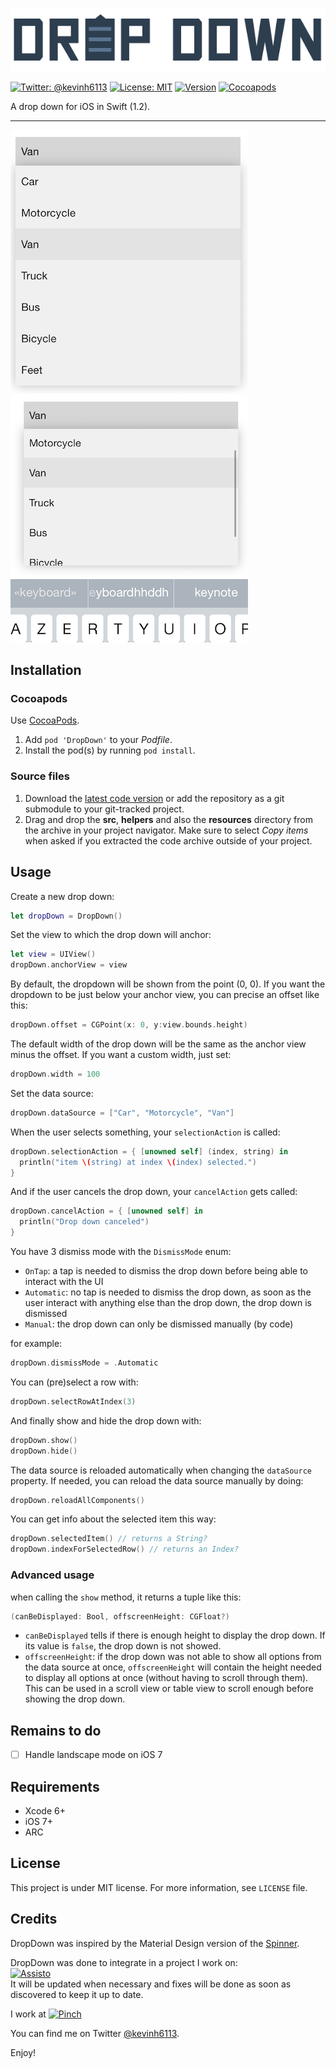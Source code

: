 ![DropDown](Screenshots/logo.png)

[![Twitter: @kevinh6113](http://img.shields.io/badge/contact-%40kevinh6113-70a1fb.svg?style=flat)](https://twitter.com/kevinh6113)
[![License: MIT](http://img.shields.io/badge/license-MIT-70a1fb.svg?style=flat)](https://github.com/kevin-hirsch/KVNProgress/blob/master/README.md)
[![Version](http://img.shields.io/badge/version-0.1-green.svg?style=flat)](https://github.com/kevin-hirsch/DropDown)
[![Cocoapods](http://img.shields.io/badge/Cocoapods-available-green.svg?style=flat)](http://cocoadocs.org/docsets/DropDown/)

A drop down for iOS in Swift (1.2).
***

[![](Screenshots/1.png)](Screenshots/1.png)
[![](Screenshots/2.png)](Screenshots/2.png)

## Installation

### Cocoapods

Use [CocoaPods](http://www.cocoapods.org).

1. Add `pod 'DropDown'` to your *Podfile*.
2. Install the pod(s) by running `pod install`.

### Source files

1. Download the [latest code version](http://github.com/kevin-hirsch/DropDown/archive/master.zip) or add the repository as a git submodule to your git-tracked project.
2. Drag and drop the **src**, **helpers** and also the **resources** directory from the archive in your project navigator. Make sure to select *Copy items* when asked if you extracted the code archive outside of your project.

## Usage

Create a new drop down:

```swift
let dropDown = DropDown()
```

Set the view to which the drop down will anchor:

```swift
let view = UIView()
dropDown.anchorView = view
```

By default, the dropdown will be shown from the point (0, 0). If you want the dropdown to be just below your anchor view, you can precise an offset like this:

```swift
dropDown.offset = CGPoint(x: 0, y:view.bounds.height)
```

The default width of the drop down will be the same as the anchor view minus the offset. If you want a custom width, just set:

```swift
dropDown.width = 100
```

Set the data source:

```swift
dropDown.dataSource = ["Car", "Motorcycle", "Van"]
```

When the user selects something, your `selectionAction` is called:

```swift
dropDown.selectionAction = { [unowned self] (index, string) in
  println("item \(string) at index \(index) selected.")
}
```

And if the user cancels the drop down, your `cancelAction` gets called:

```swift
dropDown.cancelAction = { [unowned self] in
  println("Drop down canceled")
}
```

You have 3 dismiss mode with the `DismissMode` enum:

- `OnTap`: a tap is needed to dismiss the drop down before being able to interact with the UI
- `Automatic`: no tap is needed to dismiss the drop down, as soon as the user interact with anything else than the drop down, the drop down is dismissed
- `Manual`: the drop down can only be dismissed manually (by code)

for example:

```swift
dropDown.dismissMode = .Automatic
```

You can (pre)select a row with:

```swift
dropDown.selectRowAtIndex(3)
```

And finally show and hide the drop down with:

```swift
dropDown.show()
dropDown.hide()
```

The data source is reloaded automatically when changing the `dataSource` property. If needed, you can reload the data source manually by doing:

```swift
dropDown.reloadAllComponents()
```

You can get info about the selected item this way:

```swift
dropDown.selectedItem() // returns a String?
dropDown.indexForSelectedRow() // returns an Index?
```

### Advanced usage

when calling the `show` method, it returns a tuple like this:

```swift
(canBeDisplayed: Bool, offscreenHeight: CGFloat?)
```

- `canBeDisplayed` tells if there is enough height to display the drop down. If its value is `false`, the drop down is not showed.
- `offscreenHeight`: if the drop down was not able to show all options from the data source at once, `offscreenHeight` will contain the height needed to display all options at once (without having to scroll through them). This can be used in a scroll view or table view to scroll enough before showing the drop down.

## Remains to do

- [ ] Handle landscape mode on iOS 7

## Requirements

* Xcode 6+
* iOS 7+
* ARC

## License

This project is under MIT license. For more information, see `LICENSE` file.

## Credits

DropDown was inspired by the Material Design version of the [Spinner](http://developer.android.com/guide/topics/ui/controls/spinner.html).

DropDown was done to integrate in a project I work on:<br/>
[![Assisto](https://assis.to/images/logouser_dark.png)](https://assis.to)<br/>
It will be updated when necessary and fixes will be done as soon as discovered to keep it up to date.

I work at 
[![Pinch](http://pinchproject.com/img/pinch-logo.png)](http://pinchproject.com)

You can find me on Twitter [@kevinh6113](https://twitter.com/kevinh6113).

Enjoy!
